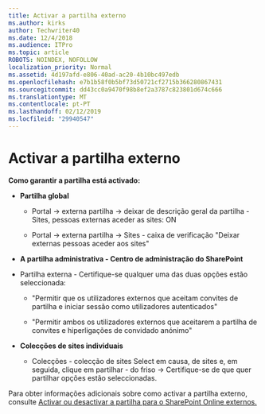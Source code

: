 ```yaml
---
title: Activar a partilha externo
ms.author: kirks
author: Techwriter40
ms.date: 12/4/2018
ms.audience: ITPro
ms.topic: article
ROBOTS: NOINDEX, NOFOLLOW
localization_priority: Normal
ms.assetid: 4d197afd-e806-40ad-ac20-4b10bc497edb
ms.openlocfilehash: e7b1b58f0b5bf73d50721cf2715b366280867431
ms.sourcegitcommit: dd43cc0a9470f98b8ef2a3787c823801d674c666
ms.translationtype: MT
ms.contentlocale: pt-PT
ms.lasthandoff: 02/12/2019
ms.locfileid: "29940547"
---
```

# <a name="enable-external-sharing"></a>Activar a partilha externo

 **Como garantir a partilha está activado:**
  
- **Partilha global**
    
  - Portal -\> externa partilha -\> deixar de descrição geral da partilha - Sites, pessoas externas aceder as sites: ON
    
  - Portal -\> externa partilha -\> Sites - caixa de verificação "Deixar externas pessoas aceder aos sites"
    
- **A partilha administrativa - Centro de administração do SharePoint**
    
- Partilha externa - Certifique-se qualquer uma das duas opções estão seleccionada:
    
  - "Permitir que os utilizadores externos que aceitam convites de partilha e iniciar sessão como utilizadores autenticados"
    
  - "Permitir ambos os utilizadores externos que aceitarem a partilha de convites e hiperligações de convidado anónimo"
    
- **Colecções de sites individuais**
    
  - Colecções - colecção de sites Select em causa, de sites e, em seguida, clique em partilhar - do friso -\> Certifique-se de que quer partilhar opções estão seleccionadas.
    
Para obter informações adicionais sobre como activar a partilha externo, consulte [Activar ou desactivar a partilha para o SharePoint Online externos.](https://go.microsoft.com/fwlink/?linkid=2047681&amp;clcid=0x409)
  

